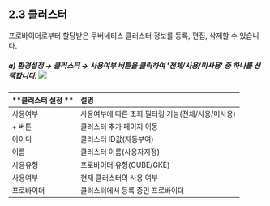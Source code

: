 ## 2.3 클러스터

프로바이더로부터 할당받은 쿠버네티스 클러스터 정보를 등록, 편집, 삭제할 수 있습니다.

##### a\)    환경설정 → 클러스터  →  사용여부 버튼을 클릭하여 '전체/사용/미사용' 중 하나를 선택합니다. ![](/assets/클러조회.png)

| **클러스터 설정 ** | **설명** |
| :--- | :--- |
| 사용여부 | 사용여부에 따른 조회 필터링 기능\(전체/사용/미사용\) |
| + 버튼 | 클러스터 추가 페이지 이동 |
| 아이디 | 클러스터 ID값\(자동부여\) |
| 이름 | 클러스터 이름\(사용자지정\) |
| 사용유형 | 프로바이더 유형\(CUBE/GKE\) |
| 사용여부 | 현재 클러스터의 사용 여부 |
| 프로바이더 | 클러스터에서 등록 중인 프로바이더 |




